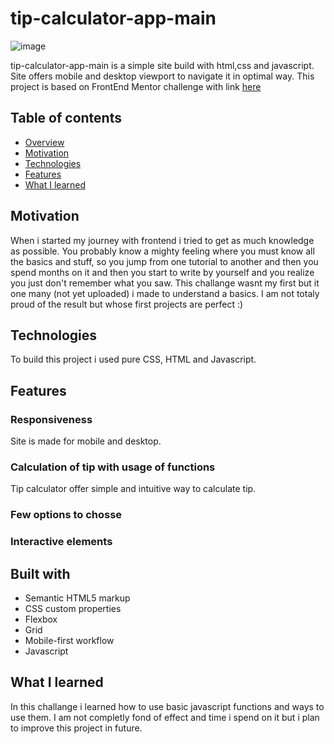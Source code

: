 # tip-calculator-app-main

![image](https://github.com/molszewski34/FrontEnd-projects/blob/main/cover-3-column-preview-card-component-main.png)

tip-calculator-app-main is a simple site build with html,css and javascript. Site offers mobile and desktop viewport to navigate it in optimal way. This project is based on FrontEnd Mentor challenge with link [here](https://www.frontendmentor.io/challenges/article-preview-component-dYBN_pYFT)

## Table of contents

- [Overview](#overview)
- [Motivation](#motivation)
- [Technologies](#technologies)
- [Features](#features)
- [What I learned](#what-i-learned)


## Motivation
When i started my journey with frontend i tried to get as much knowledge as possible. You probably know a mighty feeling where you must know all the basics and stuff, so you jump from one tutorial to another and then you spend months on it and then you start to write by yourself and you realize you just don't remember what you saw. This challange wasnt my first but it one many (not yet uploaded) i made to understand a basics. I am not totaly proud of the result but whose first projects are perfect :)


## Technologies 
To build this project i used pure CSS, HTML and Javascript.

## Features 

### Responsiveness
Site is made for mobile and desktop.

### Calculation of tip with usage of functions
Tip calculator offer simple and intuitive way to calculate tip.

### Few options to chosse

### Interactive elements


## Built with
- Semantic HTML5 markup
- CSS custom properties
- Flexbox
- Grid
- Mobile-first workflow
- Javascript

## What I learned

In this challange i learned how to use basic javascript functions and ways to use them. I am not completly fond of effect and time i spend on it but i plan to improve this project in future.




